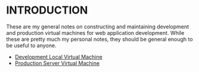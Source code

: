 # INTRODUCTION
These are my general notes on constructing and maintaining development and production virtual machines for web application development.  While these are pretty much my personal notes, they should be general enough to be useful to anyone.

- [Development Local Virtual Machine](development_vm.md)
- [Production Server Virtual Machine](production_vm.md)